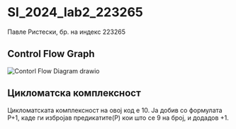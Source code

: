 # SI_2024_lab2_223265
Павле Ристески, бр. на индекс 223265

Control Flow Graph
------------------------------------------------------------

![Contorl Flow Diagram drawio](https://github.com/risteski93/SI_2024_lab2_223265/assets/161615025/1bdd2e67-164f-4f72-89eb-7aa787275f67)

Цикломатска комплексност
--------------------------------------------------------------
Цикломатската комплексност на овој код е 10. Ја добив со формулата P+1, каде ги избројав предикатите(P) кои што се 9 на број, и додадов +1.
